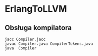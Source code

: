 # ErlangToLLVM

Obsługa kompilatora
----
~~~~
jacc Compiler.jacc
javac Compiler.java CompilerTokens.java
java  Compiler
~~~~